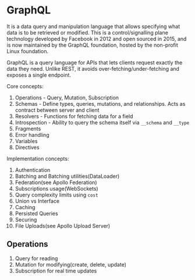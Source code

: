 # GraphQL

It is a data query and manipulation language that allows specifying what data is to be retrieved or modified. This is a control/signalling plane technology developed by Facebook in 2012 and open sourced in 2015, and is now maintained by the GraphQL foundation, hosted by the non-profit Linux foundation.

GraphQL is a query language for APIs that lets clients request exactly the data they need. Unlike REST, it avoids over-fetching/under-fetching and exposes a single endpoint.

Core concepts:

1. Operations - Query, Mutation, Subscription
2. Schemas - Define types, queries, mutations, and relationships. Acts as contract between server and client
3. Resolvers - Functions for fetching data for a field
4. Introspection - Ability to query the schema itself via `__schema` and `__type`
5. Fragments
6. Error handling
7. Variables
8. Directives

Implementation concepts:

1. Authentication
2. Batching and Batching utilities(DataLoader)
3. Federation(see Apollo Federation)
4. Subscriptions usage(WebSockets)
5. Query complexity limits using `cost`
6. Union vs Interface
7. Caching
8. Persisted Queries
9. Securing
10. File Uploads(see Apollo Upload Server)

## Operations

1. Query for reading
2. Mutation for modifying(create, delete, update)
3. Subscription for real time updates

